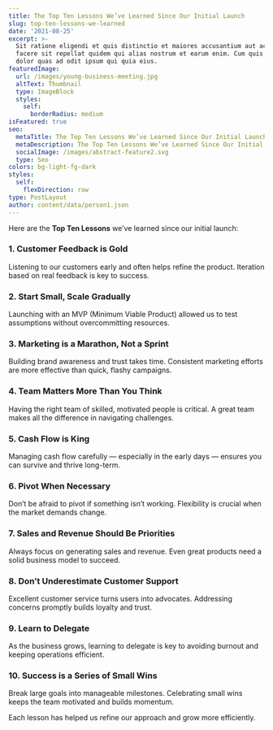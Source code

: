 ```yaml
---
title: The Top Ten Lessons We’ve Learned Since Our Initial Launch
slug: top-ten-lessons-we-learned
date: '2021-08-25'
excerpt: >-
  Sit ratione eligendi et quis distinctio et maiores accusantium aut accusamus
  facere sit repellat quidem qui alias nostrum et earum enim. Cum quis sint eos
  dolor quas ad odit ipsum qui quia eius.
featuredImage:
  url: /images/young-business-meeting.jpg
  altText: Thumbnail
  type: ImageBlock
  styles:
    self:
      borderRadius: medium
isFeatured: true
seo:
  metaTitle: The Top Ten Lessons We’ve Learned Since Our Initial Launch
  metaDescription: The Top Ten Lessons We’ve Learned Since Our Initial Launch
  socialImage: /images/abstract-feature2.svg
  type: Seo
colors: bg-light-fg-dark
styles:
  self:
    flexDirection: row
type: PostLayout
author: content/data/person1.json
---
```

Here are the **Top Ten Lessons** we’ve learned since our initial launch:

### 1. **Customer Feedback is Gold**

Listening to our customers early and often helps refine the product. Iteration based on real feedback is key to success.

### 2. **Start Small, Scale Gradually**

Launching with an MVP (Minimum Viable Product) allowed us to test assumptions without overcommitting resources.

### 3. **Marketing is a Marathon, Not a Sprint**

Building brand awareness and trust takes time. Consistent marketing efforts are more effective than quick, flashy campaigns.

### 4. **Team Matters More Than You Think**

Having the right team of skilled, motivated people is critical. A great team makes all the difference in navigating challenges.

### 5. **Cash Flow is King**

Managing cash flow carefully — especially in the early days — ensures you can survive and thrive long-term.

### 6. **Pivot When Necessary**

Don’t be afraid to pivot if something isn’t working. Flexibility is crucial when the market demands change.

### 7. **Sales and Revenue Should Be Priorities**

Always focus on generating sales and revenue. Even great products need a solid business model to succeed.

### 8. **Don’t Underestimate Customer Support**

Excellent customer service turns users into advocates. Addressing concerns promptly builds loyalty and trust.

### 9. **Learn to Delegate**

As the business grows, learning to delegate is key to avoiding burnout and keeping operations efficient.

### 10. **Success is a Series of Small Wins**

Break large goals into manageable milestones. Celebrating small wins keeps the team motivated and builds momentum.

Each lesson has helped us refine our approach and grow more efficiently.
